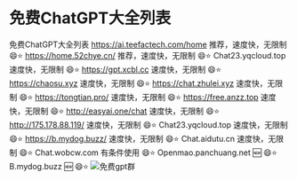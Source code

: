 # 免费ChatGPT大全列表
免费ChatGPT大全列表
https://ai.teefactech.com/home  推荐，速度快，无限制	😄⭐
https://home.52chye.cn/	推荐，速度快，无限制	😄⭐
Chat23.yqcloud.top	速度快，无限制	😄⭐
https://gpt.xcbl.cc	速度快，无限制	😄⭐
https://chaosu.xyz	速度快，无限制	😄⭐
https://chat.zhulei.xyz	速度快，无限制	😄⭐
https://tongtian.pro/	速度快，无限制	😄⭐
https://free.anzz.top	速度快，无限制	😄⭐
http://easyai.one/chat	速度快，无限制	😄⭐
http://175.178.88.119/	速度快，无限制	😄⭐
Chat23.yqcloud.top	速度快，无限制	😄⭐
https://b.mydog.buzz/	速度快，无限制	😄⭐
Chat.aidutu.cn	速度快，无限制	😄⭐
Chat.wobcw.com	有条件使用	😄⭐
Openmao.panchuang.net		🆕 😄⭐
B.mydog.buzz		🆕 😄⭐
![免费gpt群](./img/gpt0424.png)
